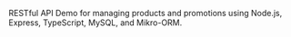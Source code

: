 RESTful API Demo for managing products and promotions using Node.js, Express, TypeScript, MySQL, and Mikro-ORM.
